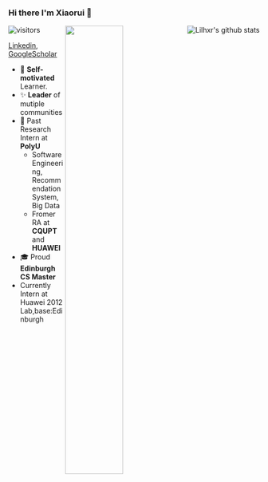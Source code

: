 ### Hi there  I'm Xiaorui 🤩

<a href="http://google.com">
 <img align="right" src="https://github-readme-stats.vercel.app/api?username=Lilhxr&show_icons=true&title_color=ff8f1c&icon_color=250E62&text_color=193549&bg_color=f2fcff" alt="Lilhxr's github stats" />
</a>

![visitors](https://visitor-badge.glitch.me/badge?page_id=Lilhxr.Lilhxr.README)
<img align="right" width="48%" src="https://github-readme-stats.vercel.app/api/top-langs/?username=Lilhxr&layout=compact">

[Linkedin](https://www.linkedin.com/in/lil-hxr/), [GoogleScholar](https://scholar.google.com/citations?hl=en&user=fhqzdSAAAAAJ&view_op=list_works&sortby=title)
 - 📌 **Self-motivated** Learner.
 - ✨ **Leader** of mutiple communities
 - 👔 Past Research Intern at **PolyU**
   - Software Engineering, Recommendation System, Big Data
   - Fromer RA at **CQUPT** and **HUAWEI**
 - 🎓 Proud **Edinburgh CS Master**
 -  Currently Intern at Huawei 2012 Lab,base:Edinburgh
 
## 

